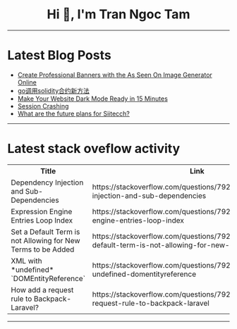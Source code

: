 <h1 align="center">Hi 👋, I'm Tran Ngoc Tam</h1>

---

# Latest Blog Posts 
<!-- BLOG-POST-LIST:START -->
- [Create Professional Banners with the As Seen On Image Generator Online](https://dev.to/foxinfotech/create-professional-banners-with-the-as-seen-on-image-generator-online-p50)
- [go调用solidity合约新方法](https://dev.to/xiaodao/godiao-yong-solidityhe-yue-xin-fang-fa-lp2)
- [Make Your Website Dark Mode Ready in 15 Minutes](https://dev.to/peboycodes/make-your-website-dark-mode-ready-in-15-minutes-1jb4)
- [Session Crashing](https://dev.to/zicoray007/session-crashing-3ep1)
- [What are the future plans for Siitecch?](https://dev.to/osita/what-are-the-future-plans-for-siitecch-5fln)
<!-- BLOG-POST-LIST:END -->

---

# Latest stack oveflow activity
<table>
  <tr><th>Title</th><th>Link</th></tr>
  <!-- STACKOVERFLOW:START --><tr><td>Dependency Injection and Sub-Dependencies</td><td>https://stackoverflow.com/questions/79298604/dependency-injection-and-sub-dependencies</td></tr><tr><td>Expression Engine Entries Loop Index</td><td>https://stackoverflow.com/questions/79298541/expression-engine-entries-loop-index</td></tr><tr><td>Set a Default Term is not Allowing for New Terms to be Added</td><td>https://stackoverflow.com/questions/79298507/set-a-default-term-is-not-allowing-for-new-terms-to-be-added</td></tr><tr><td>XML with *undefined* `DOMEntityReference`</td><td>https://stackoverflow.com/questions/79298448/xml-with-undefined-domentityreference</td></tr><tr><td>How add a request rule to Backpack-Laravel?</td><td>https://stackoverflow.com/questions/79298356/how-add-a-request-rule-to-backpack-laravel</td></tr><!-- STACKOVERFLOW:END -->
</table>

---


